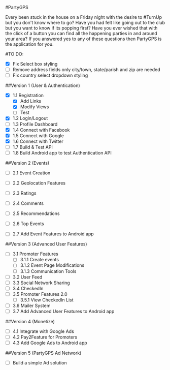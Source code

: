 #PartyGPS

Every been stuck in the house on a Friday night with the desire to #TurnUp but you don't know where to go? Have you had felt like going out to the club but you want to know if its popping first? Have you ever wished that with the click of a button you can find all the happening parties in and around your area? If you answered yes to any of these questions then PartyGPS is the application for you.

#TO DO:
- [x] Fix Select box styling
- [ ] Remove address fields only city/town, state/parish and zip are needed
- [ ] Fix country select dropdown styling

##Version 1 (User & Authentication)
- [x] 1.1 Registration
	- [x] Add Links
	- [x] Modify Views
	- [ ] Test
- [x] 1.2 Login/Logout
- [ ] 1.3 Profile Dashboard
- [x] 1.4 Connect with Facebook
- [x] 1.5 Connect with Google
- [x] 1.6 Connect with Twitter
- [ ] 1.7 Build & Test API
- [ ] 1.8 Build Android app to test Authentication API

##Version 2 (Events)
- [ ] 2.1 Event Creation
- [ ] 2.2 Geolocation Features
- [ ] 2.3 Ratings
- [ ] 2.4 Comments
- [ ] 2.5 Recommendations
- [ ] 2.6 Top Events
- [ ] 2.7 Add Event Features to Android app


##Version 3 (Advanced User Features)
- [ ] 3.1 Promoter Features
	- [ ] 3.1.1 Create events
	- [ ] 3.1.2 Event Page Modifications
	- [ ] 3.1.3 Communication Tools
- [ ] 3.2 User Feed
- [ ] 3.3 Social Network Sharing
- [ ] 3.4 CheckedIn
- [ ] 3.5 Promoter Features 2.0
	- [ ] 3.5.1 View CheckedIn List
- [ ] 3.6 Mailer System
- [ ] 3.7 Add Advanced User Features to Android app

##Version 4 (Monetize)
- [ ] 4.1 Integrate with Google Ads
- [ ] 4.2 Pay2Feature for Promoters
- [ ] 4.3 Add Google Ads to Android app

##Version 5 (PartyGPS Ad Network)
- [ ] Build a simple Ad solution


 